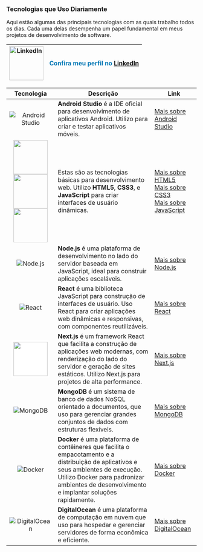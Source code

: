 ### Tecnologias que Uso Diariamente

Aqui estão algumas das principais tecnologias com as quais trabalho todos os dias. Cada uma delas desempenha um papel fundamental em meus projetos de desenvolvimento de software.

| <a href="https://www.linkedin.com/in/maicon-silveira-18240132a" target="_blank"><img src="https://cdn.jsdelivr.net/gh/devicons/devicon@latest/icons/linkedin/linkedin-original-wordmark.svg" width="90px" alt="LinkedIn" /></a> | <span style="font-size: 16px; color: #0077B5;">Confira meu perfil no [LinkedIn](https://www.linkedin.com/in/maicon-silveira-18240132a)</span> |
|:--------------------------------------------------:|:-------------------------------------------------------------------------------------:|

| Tecnologia | Descrição | Link |
|:----------:|-----------|------|
| ![Android Studio](https://cdn.jsdelivr.net/gh/devicons/devicon@latest/icons/androidstudio/androidstudio-original.svg) | **Android Studio** é a IDE oficial para desenvolvimento de aplicativos Android. Utilizo para criar e testar aplicativos móveis. | [Mais sobre Android Studio](https://developer.android.com/studio) |
| <img src="https://cdn.jsdelivr.net/gh/devicons/devicon@latest/icons/html5/html5-plain-wordmark.svg" width="90px" /> <img src="https://cdn.jsdelivr.net/gh/devicons/devicon@latest/icons/css3/css3-plain-wordmark.svg" width="90px" /> <img src="https://cdn.jsdelivr.net/gh/devicons/devicon@latest/icons/javascript/javascript-plain.svg" width="90px" /> | Estas são as tecnologias básicas para desenvolvimento web. Utilizo **HTML5**, **CSS3**, e **JavaScript** para criar interfaces de usuário dinâmicas. | [Mais sobre HTML5](https://developer.mozilla.org/en-US/docs/Web/Guide/HTML/HTML5)<br>[Mais sobre CSS3](https://developer.mozilla.org/en-US/docs/Web/CSS/CSS3)<br>[Mais sobre JavaScript](https://developer.mozilla.org/en-US/docs/Web/JavaScript) |
| ![Node.js](https://cdn.jsdelivr.net/gh/devicons/devicon@latest/icons/nodejs/nodejs-plain-wordmark.svg) | **Node.js** é uma plataforma de desenvolvimento no lado do servidor baseada em JavaScript, ideal para construir aplicações escaláveis. | [Mais sobre Node.js](https://nodejs.org/en/about/) |
| ![React](https://cdn.jsdelivr.net/gh/devicons/devicon@latest/icons/react/react-original-wordmark.svg) | **React** é uma biblioteca JavaScript para construção de interfaces de usuário. Uso React para criar aplicações web dinâmicas e responsivas, com componentes reutilizáveis. | [Mais sobre React](https://reactjs.org) |
| <img src="https://cdn.jsdelivr.net/gh/devicons/devicon/icons/nextjs/nextjs-original-wordmark.svg" width="90px" style="background-color: #fff; padding: 5px; border-radius: 5px;" /> | **Next.js** é um framework React que facilita a construção de aplicações web modernas, com renderização do lado do servidor e geração de sites estáticos. Utilizo Next.js para projetos de alta performance. | [Mais sobre Next.js](https://nextjs.org) |
| ![MongoDB](https://cdn.jsdelivr.net/gh/devicons/devicon@latest/icons/mongodb/mongodb-original-wordmark.svg) | **MongoDB** é um sistema de banco de dados NoSQL orientado a documentos, que uso para gerenciar grandes conjuntos de dados com estruturas flexíveis. | [Mais sobre MongoDB](https://www.mongodb.com) |
| ![Docker](https://cdn.jsdelivr.net/gh/devicons/devicon@latest/icons/docker/docker-plain-wordmark.svg) | **Docker** é uma plataforma de contêineres que facilita o empacotamento e a distribuição de aplicativos e seus ambientes de execução. Utilizo Docker para padronizar ambientes de desenvolvimento e implantar soluções rapidamente. | [Mais sobre Docker](https://www.docker.com) |
| ![DigitalOcean](https://cdn.jsdelivr.net/gh/devicons/devicon@latest/icons/digitalocean/digitalocean-original-wordmark.svg) | **DigitalOcean** é uma plataforma de computação em nuvem que uso para hospedar e gerenciar servidores de forma econômica e eficiente. | [Mais sobre DigitalOcean](https://www.digitalocean.com/) |
